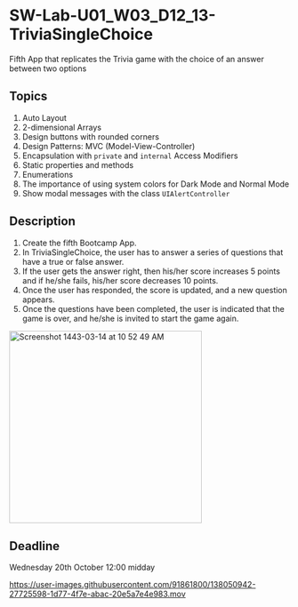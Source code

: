 # SW-Lab-U01_W03_D12_13-TriviaSingleChoice
Fifth App that replicates the Trivia game with the choice of an answer between two options 

## Topics
1. Auto Layout
2. 2-dimensional Arrays
3. Design buttons with rounded corners
4. Design Patterns: MVC (Model-View-Controller)
5. Encapsulation with `private` and `internal` Access Modifiers
6. Static properties and methods
7. Enumerations
8. The importance of using system colors for Dark Mode and Normal Mode
9. Show modal messages with the class `UIAlertController`

## Description
1. Create the fifth Bootcamp App. 
2. In TriviaSingleChoice, the user has to answer a series of questions that have a true or false answer. 
3. If the user gets the answer right, then his/her score increases 5 points and if he/she fails, his/her score decreases 10 points. 
4. Once the user has responded, the score is updated, and a new question appears. 
5. Once the questions have been completed, the user is indicated that the game is over, and he/she is invited to start the game again.
<img width="346" alt="Screenshot 1443-03-14 at 10 52 49 AM" src="https://user-images.githubusercontent.com/91861800/138051336-ac89b304-8a17-44ec-9098-30531e389784.png">

## Deadline 
Wednesday 20th October 12:00 midday


https://user-images.githubusercontent.com/91861800/138050942-27725598-1d77-4f7e-abac-20e5a7e4e983.mov

